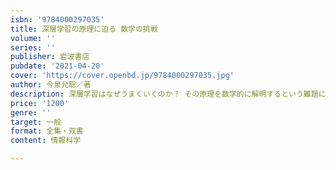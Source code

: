 ```yaml
---
isbn: '9784000297035'
title: 深層学習の原理に迫る 数学の挑戦
volume: ''
series: ''
publisher: 岩波書店
pubdate: '2021-04-20'
cover: 'https://cover.openbd.jp/9784000297035.jpg'
author: 今泉允聡／著
description: 深層学習はなぜうまくいくのか？ その原理を数学的に解明するという難題に、気鋭の研究者が挑む。
price: '1200'
genre: ''
target: 一般
format: 全集・双書
content: 情報科学

---
```

